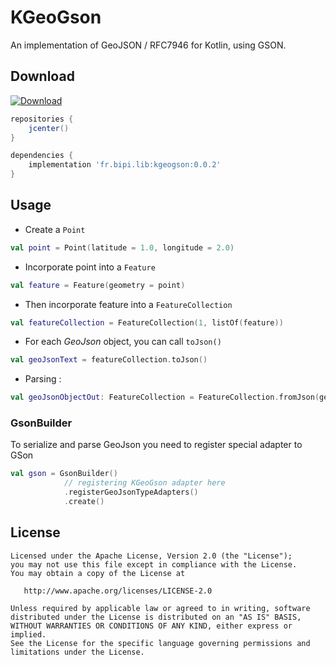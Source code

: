 # KGeoGson

An implementation of GeoJSON / RFC7946 for Kotlin, using GSON.

## Download 

 [ ![Download](https://api.bintray.com/packages/bastienpaulfr/maven/KGeoGson/images/download.svg) ](https://bintray.com/bastienpaulfr/maven/KGeoGson/_latestVersion)

```groovy
repositories {
    jcenter()
}

dependencies {
    implementation 'fr.bipi.lib:kgeogson:0.0.2'
}

```

## Usage

 - Create a `Point`
 
 ```kotlin
val point = Point(latitude = 1.0, longitude = 2.0)
```

 - Incorporate point into a `Feature`
 
 ```kotlin
val feature = Feature(geometry = point)
```
 
 - Then incorporate feature into a `FeatureCollection`
 
 ```kotlin
val featureCollection = FeatureCollection(1, listOf(feature))
```
 
 - For each *GeoJson* object, you can call `toJson()`
 
 ```kotlin
val geoJsonText = featureCollection.toJson()
```

 - Parsing :
 
 ```kotlin
 val geoJsonObjectOut: FeatureCollection = FeatureCollection.fromJson(geoJsonText)
```
 
### GsonBuilder

To serialize and parse GeoJson you need to register special adapter to GSon

```kotlin
val gson = GsonBuilder()
            // registering KGeoGson adapter here
            .registerGeoJsonTypeAdapters()
            .create()
```


## License

    Licensed under the Apache License, Version 2.0 (the "License");
    you may not use this file except in compliance with the License.
    You may obtain a copy of the License at

       http://www.apache.org/licenses/LICENSE-2.0

    Unless required by applicable law or agreed to in writing, software
    distributed under the License is distributed on an "AS IS" BASIS,
    WITHOUT WARRANTIES OR CONDITIONS OF ANY KIND, either express or implied.
    See the License for the specific language governing permissions and
    limitations under the License.

